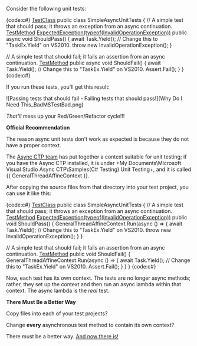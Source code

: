 Consider the following unit tests:

{code:c#}
[TestClass](TestClass)
public class SimpleAsyncUnitTests
{
  // A simple test that should pass; it throws an exception from an async continuation.
  [TestMethod](TestMethod)
  [ExpectedException(typeof(InvalidOperationException))](ExpectedException(typeof(InvalidOperationException)))
  public async void ShouldPass()
  {
    await Task.Yield(); // Change this to "TaskEx.Yield" on VS2010.
    throw new InvalidOperationException();
  }

  // A simple test that should fail; it fails an assertion from an async continuation.
  [TestMethod](TestMethod)
  public async void ShouldFail()
  {
    await Task.Yield(); // Change this to "TaskEx.Yield" on VS2010.
    Assert.Fail();
  }
}
{code:c#}

If you run these tests, you'll get this result:

![Passing tests that should fail - Failing tests that should pass!](Why Do I Need This_BadMSTestBad.png)

_That'll_ mess up your Red/Green/Refactor cycle!!!

**Official Recommendation**

The reason async unit tests don't work as expected is because they do not have a proper context.

The [Async CTP team](http://msdn.microsoft.com/en-us/vstudio/gg316360) has put together a context suitable for unit testing; if you have the Async CTP installed, it is under +My Documents\Microsoft Visual Studio Async CTP\Samples\(C# Testing) Unit Testing+, and it is called {{ GeneralThreadAffineContext }}.

After copying the source files from that directory into your test project, you can use it like this:

{code:c#}
[TestClass](TestClass)
public class SimpleAsyncUnitTests
{
  // A simple test that should pass; it throws an exception from an async continuation.
  [TestMethod](TestMethod)
  [ExpectedException(typeof(InvalidOperationException))](ExpectedException(typeof(InvalidOperationException)))
  public void ShouldPass()
  {
    GeneralThreadAffineContext.Run(async () =>
    {
      await Task.Yield(); // Change this to "TaskEx.Yield" on VS2010.
      throw new InvalidOperationException();
    }
  }

  // A simple test that should fail; it fails an assertion from an async continuation.
  [TestMethod](TestMethod)
  public void ShouldFail()
  {
    GeneralThreadAffineContext.Run(async () =>
    {
      await Task.Yield(); // Change this to "TaskEx.Yield" on VS2010.
      Assert.Fail();
    }
  }
}
{code:c#}

Now, each test has its own context. The tests are no longer async methods; rather, they set up the context and then run an async lambda within that context. The async lambda is the _real_ test.

**There Must Be a Better Way**

Copy files into each of your test projects?

Change **every** asynchronous test method to contain its own context?

There must be a better way. [And now there is!](Getting-Started)